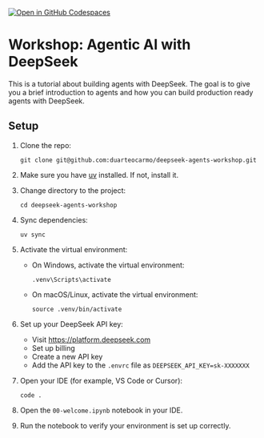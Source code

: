 [![Open in GitHub Codespaces](https://github.com/codespaces/badge.svg)](https://codespaces.new/duarteocarmo/deepseek-agents-workshop)

# Workshop: Agentic AI with DeepSeek

This is a tutorial about building agents with DeepSeek. The goal is to give you a brief introduction to agents and how you can build production ready agents with DeepSeek. 

## Setup 

1. Clone the repo:
   ```
   git clone git@github.com:duarteocarmo/deepseek-agents-workshop.git
   ```
2. Make sure you have [uv](https://docs.astral.sh/uv/getting-started/installation/) installed. If not, install it.
3. Change directory to the project:
   ```
   cd deepseek-agents-workshop
   ```
4. Sync dependencies:
   ```
   uv sync
   ```
5. Activate the virtual environment:

   - On Windows, activate the virtual environment:
     ```
     .venv\Scripts\activate
     ```
   - On macOS/Linux, activate the virtual environment:
     ```
     source .venv/bin/activate
     ```
6. Set up your DeepSeek API key:
   - Visit https://platform.deepseek.com
   - Set up billing
   - Create a new API key
   - Add the API key to the `.envrc` file as `DEEPSEEK_API_KEY=sk-XXXXXXX`

7. Open your IDE (for example, VS Code or Cursor):
   ```
   code .
   ```
8. Open the `00-welcome.ipynb` notebook in your IDE.

9. Run the notebook to verify your environment is set up correctly.
